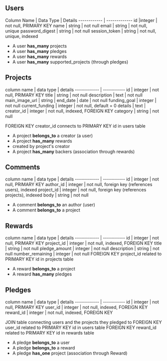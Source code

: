 Users
----

Column Name | Data Type | Details
------------ | -------------
id |integer | not null, PRIMARY KEY
name | string | not null
email | string | not null, unique
password_digest | string | not null
session_token | string | not null, unique, indexed

* A user **has_many** projects
* A user **has_many** pledges
* A user **has_many** rewards
* A user **has_many** supported_projects (through pledges)

Projects
-----

column name |	data type |	details
------------ |  -----------
id |	integer |	not null, PRIMARY KEY
title |	string |	not null
description |	text |	not null
main_image_url |	string |
end_date |	date |	not null
funding_goal |	integer |	not null
current_funding |	integer |	not null, default = 0
details	|	text |
creator_id |	integer |	not null, indexed, FOREIGN KEY
category |	string |	not null

FOREIGN KEY creator_id connects to PRIMARY KEY id in users table

* A project **belongs_to** a creator (a user)
* A project **has_many** rewards
 * created by project's creator
* A project **has_many** backers (association through rewards)

Comments
----

column name |	data type |	details
------------ |  -----------
id |	integer |	not null, PRIMARY KEY
author_id |	integer |	not null, foreign key (references users), indexed
project_id |	integer |	not null, foreign key (references projects), indexed
body |	string |	not null


* A comment **belongs_to** an author (user)
* A comment **belongs_to** a project



Rewards
----


column name |	data type |	details
------------ |  -----------
id |	integer |	not null, PRIMARY KEY
project_id |	integer |	not null, indexed, FOREIGN KEY
title |	string |	not null
pledge_amount |	integer |	not null
description |	string |	not null
number_remaining |	integer | not null
FOREIGN KEY project_id related to PRIMARY KEY id in projects table

* A reward **belongs_to** a project
* A reward **has_many** pledges

Pledges
----

column name |	data type |	details
------------ |  -----------
id |	integer |	not null, PRIMARY KEY
user_id |	integer |	not null, indexed, FOREIGN KEY
reward_id |	integer |	not null, indexed, FOREIGN KEY


JOIN table connecting users and the projects they pledged to FOREIGN KEY user_id related to PRIMARY KEY id in users table FOREIGN KEY reward_id related to PRIMARY KEY id in rewards table

* A pledge **belongs_to** a user
* A pledge **belongs_to** a reward
* A pledge **has_one**  project (association through Reward)
